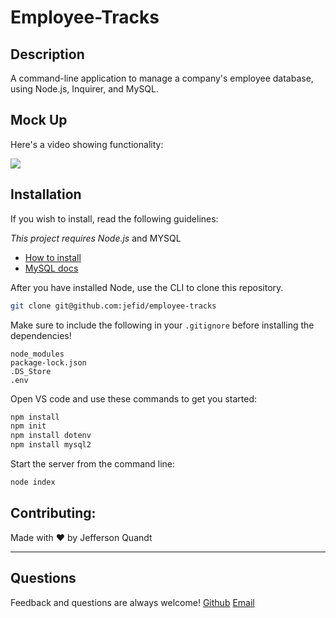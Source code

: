 # Employee-Tracks


## Description
A command-line application to manage a company's employee database, using Node.js, Inquirer, and MySQL.



## Mock Up

Here's a video showing functionality:

<img src = "utils/mock-up.gif"> 





## Installation
If you wish to install, read the following guidelines:

_This project requires Node.js_ and MYSQL

* [How to install](https://docs.npmjs.com/downloading-and-installing-node-js-and-npm)
* [MySQL docs](https://dev.mysql.com/doc/refman/8.0/en/)

After you have installed Node, use the CLI to clone this repository.
```bash
git clone git@github.com:jefid/employee-tracks
```

Make sure to include the following in your ``.gitignore`` before installing the dependencies!
```
node_modules
package-lock.json
.DS_Store
.env
```

Open VS code and use these commands to get you started:

```bash
npm install
npm init
npm install dotenv
npm install mysql2
```

Start the server from the command line:
```bash
node index 
```

## Contributing:
Made with ❤️ by Jefferson Quandt

----
## Questions
Feedback and questions are always welcome!
[Github](https://github.com/jefid)
[Email](mailto:jquandt411@gmail.com)

